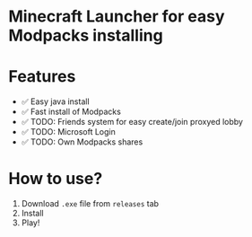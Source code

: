 # Minecraft Launcher for easy Modpacks installing

# Features
- ✅ Easy java install
- ✅ Fast install of Modpacks
- ✅ TODO: Friends system for easy create/join proxyed lobby
- ✅ TODO: Microsoft Login
- ✅ TODO: Own Modpacks shares

# How to use?
1. Download `.exe` file from `releases` tab
2. Install
3. Play!